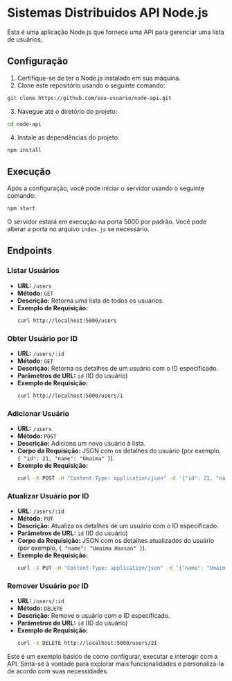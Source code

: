 

# Sistemas Distribuidos API Node.js 

Esta é uma aplicação Node.js que fornece uma API para gerenciar uma lista de usuários.

## Configuração

1. Certifique-se de ter o Node.js instalado em sua máquina.
2. Clone este repositório usando o seguinte comando:

```bash
git clone https://github.com/seu-usuario/node-api.git
```

3. Navegue até o diretório do projeto:

```bash
cd node-api
```

4. Instale as dependências do projeto:

```bash
npm install
```

## Execução

Após a configuração, você pode iniciar o servidor usando o seguinte comando:

```bash
npm start
```

O servidor estará em execução na porta 5000 por padrão. Você pode alterar a porta no arquivo `index.js` se necessário.

## Endpoints

### Listar Usuários

- **URL:** `/users`
- **Método:** `GET`
- **Descrição:** Retorna uma lista de todos os usuários.
- **Exemplo de Requisição:**
  ```bash
  curl http://localhost:5000/users
  ```

### Obter Usuário por ID

- **URL:** `/users/:id`
- **Método:** `GET`
- **Descrição:** Retorna os detalhes de um usuário com o ID especificado.
- **Parâmetros de URL:** `id` (ID do usuário)
- **Exemplo de Requisição:**
  ```bash
  curl http://localhost:5000/users/1
  ```

### Adicionar Usuário

- **URL:** `/users`
- **Método:** `POST`
- **Descrição:** Adiciona um novo usuário à lista.
- **Corpo da Requisição:** JSON com os detalhes do usuário (por exemplo, `{ "id": 21, "name": "Umaima" }`).
- **Exemplo de Requisição:**
  ```bash
  curl -X POST -H "Content-Type: application/json" -d '{"id": 21, "name": "Umaima"}' http://localhost:5000/users
  ```

### Atualizar Usuário por ID

- **URL:** `/users/:id`
- **Método:** `PUT`
- **Descrição:** Atualiza os detalhes de um usuário com o ID especificado.
- **Parâmetros de URL:** `id` (ID do usuário)
- **Corpo da Requisição:** JSON com os detalhes atualizados do usuário (por exemplo, `{ "name": "Umaima Hassan" }`).
- **Exemplo de Requisição:**
  ```bash
  curl -X PUT -H "Content-Type: application/json" -d '{"name": "Umaima Hassan"}' http://localhost:5000/users/21
  ```

### Remover Usuário por ID

- **URL:** `/users/:id`
- **Método:** `DELETE`
- **Descrição:** Remove o usuário com o ID especificado.
- **Parâmetros de URL:** `id` (ID do usuário)
- **Exemplo de Requisição:**
  ```bash
  curl -X DELETE http://localhost:5000/users/21
  ```

Este é um exemplo básico de como configurar, executar e interagir com a API. Sinta-se à vontade para explorar mais funcionalidades e personalizá-la de acordo com suas necessidades.
